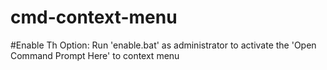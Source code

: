 # cmd-context-menu

#Enable Th Option:
Run 'enable.bat' as administrator to activate the 'Open Command Prompt Here' to context menu
